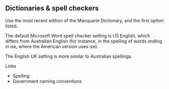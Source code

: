 ---
---
## Dictionaries & spell checkers

Use the most recent edition of the Macquarie Dictionary, and the first option listed.

The default Microsoft Word spell checker setting is US English, which differs from Australian English (for instance, in the spelling of words ending in ise, where the American version uses ize). 

The English UK setting is more similar to Australian spellings.

Links

- Spelling 
- Government naming conventions

